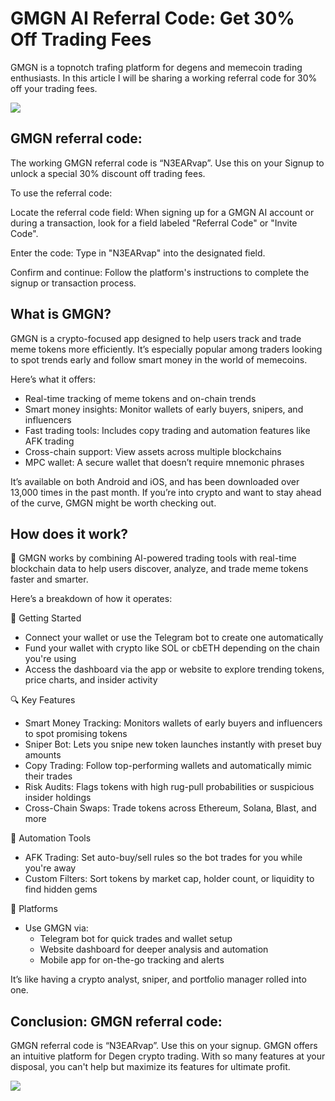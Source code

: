 # GMGN AI Referral Code: Get 30% Off Trading Fees

GMGN is a topnotch trafing platform for degens and memecoin trading enthusiasts. In this article I will be sharing a working referral code for 30% off your trading fees.

<span style="font-family: helvetica, arial, sans-serif;"><a href="https://rebrand.ly/gmgn-app"><img class="aligncenter loaded" src="https://i.imgur.com/XSo2dvH.png" data-lazy="true" /></a></span>

## GMGN referral code:

The working GMGN referral code is “N3EARvap”. Use this on your Signup to unlock a special 30%  discount off trading fees.

To use the referral code: 

Locate the referral code field: When signing up for a GMGN AI account or during a transaction, look for a field labeled "Referral Code" or "Invite Code".

Enter the code: Type in "N3EARvap" into the designated field.

Confirm and continue: Follow the platform's instructions to complete the signup or transaction process.

## What is GMGN?

GMGN is a crypto-focused app designed to help users track and trade meme tokens more efficiently. It’s especially popular among traders looking to spot trends early and follow smart money in the world of memecoins.

Here’s what it offers:
- Real-time tracking of meme tokens and on-chain trends
- Smart money insights: Monitor wallets of early buyers, snipers, and influencers
- Fast trading tools: Includes copy trading and automation features like AFK trading
- Cross-chain support: View assets across multiple blockchains
- MPC wallet: A secure wallet that doesn’t require mnemonic phrases

It’s available on both Android and iOS, and has been downloaded over 13,000 times in the past month. If you’re into crypto and want to stay ahead of the curve, GMGN might be worth checking out.

## How does it work?

🧠 GMGN works by combining AI-powered trading tools with real-time blockchain data to help users discover, analyze, and trade meme tokens faster and smarter.

Here’s a breakdown of how it operates:

🚀 Getting Started
- Connect your wallet or use the Telegram bot to create one automatically
- Fund your wallet with crypto like SOL or cbETH depending on the chain you're using
- Access the dashboard via the app or website to explore trending tokens, price charts, and insider activity

🔍 Key Features
- Smart Money Tracking: Monitors wallets of early buyers and influencers to spot promising tokens
- Sniper Bot: Lets you snipe new token launches instantly with preset buy amounts
- Copy Trading: Follow top-performing wallets and automatically mimic their trades
- Risk Audits: Flags tokens with high rug-pull probabilities or suspicious insider holdings
- Cross-Chain Swaps: Trade tokens across Ethereum, Solana, Blast, and more

🤖 Automation Tools
- AFK Trading: Set auto-buy/sell rules so the bot trades for you while you're away
- Custom Filters: Sort tokens by market cap, holder count, or liquidity to find hidden gems

📱 Platforms
- Use GMGN via:
  - Telegram bot for quick trades and wallet setup
  - Website dashboard for deeper analysis and automation
  - Mobile app for on-the-go tracking and alerts

It’s like having a crypto analyst, sniper, and portfolio manager rolled into one.

## Conclusion: GMGN referral code:

GMGN referral code is “N3EARvap”. Use this on your signup. GMGN offers an intuitive platform for Degen crypto trading. With so many features at your disposal, you can't help but maximize its features for ultimate profit.

<span style="font-family: helvetica, arial, sans-serif;"><a href="https://rebrand.ly/gmgn-app"><img class="aligncenter loaded" src="https://i.imgur.com/XSo2dvH.png" data-lazy="true" /></a></span>

